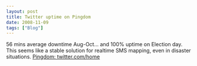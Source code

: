 ```yaml
---
layout: post
title: Twitter uptime on Pingdom
date: 2008-11-09
tags: ["Blog"]
---
```


56 mins average downtime Aug-Oct... and 100% uptime on Election day. This seems like a stable solution for realtime SMS mapping, even in disaster situations. [Pingdom: twitter.com/home](http://www.pingdom.com/reports/vb1395a6sww3/check_overview/?name=twitter.com%2Fhome)